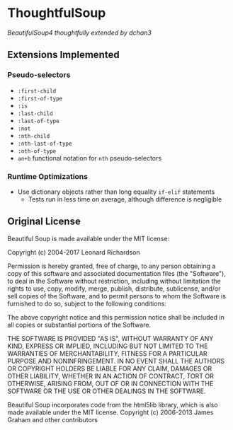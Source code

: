 # ThoughtfulSoup
*BeautifulSoup4 thoughtfully extended by dchan3*

## Extensions Implemented
### Pseudo-selectors
- `:first-child`
- `:first-of-type`
- `:is`
- `:last-child`
- `:last-of-type`
- `:not`
- `:nth-child`
- `:nth-last-of-type`
- `:nth-of-type`
- `an+b` functional notation for `nth` pseudo-selectors

### Runtime Optimizations
- Use dictionary objects rather than long equality `if-elif` statements
  * Tests run in less time on average, although difference is negligible

## Original License
Beautiful Soup is made available under the MIT license:

 Copyright (c) 2004-2017 Leonard Richardson

 Permission is hereby granted, free of charge, to any person obtaining
 a copy of this software and associated documentation files (the
 "Software"), to deal in the Software without restriction, including
 without limitation the rights to use, copy, modify, merge, publish,
 distribute, sublicense, and/or sell copies of the Software, and to
 permit persons to whom the Software is furnished to do so, subject to
 the following conditions:

 The above copyright notice and this permission notice shall be
 included in all copies or substantial portions of the Software.

 THE SOFTWARE IS PROVIDED "AS IS", WITHOUT WARRANTY OF ANY KIND,
 EXPRESS OR IMPLIED, INCLUDING BUT NOT LIMITED TO THE WARRANTIES OF
 MERCHANTABILITY, FITNESS FOR A PARTICULAR PURPOSE AND
 NONINFRINGEMENT. IN NO EVENT SHALL THE AUTHORS OR COPYRIGHT HOLDERS
 BE LIABLE FOR ANY CLAIM, DAMAGES OR OTHER LIABILITY, WHETHER IN AN
 ACTION OF CONTRACT, TORT OR OTHERWISE, ARISING FROM, OUT OF OR IN
 CONNECTION WITH THE SOFTWARE OR THE USE OR OTHER DEALINGS IN THE
 SOFTWARE.

Beautiful Soup incorporates code from the html5lib library, which is
also made available under the MIT license. Copyright (c) 2006-2013
James Graham and other contributors
